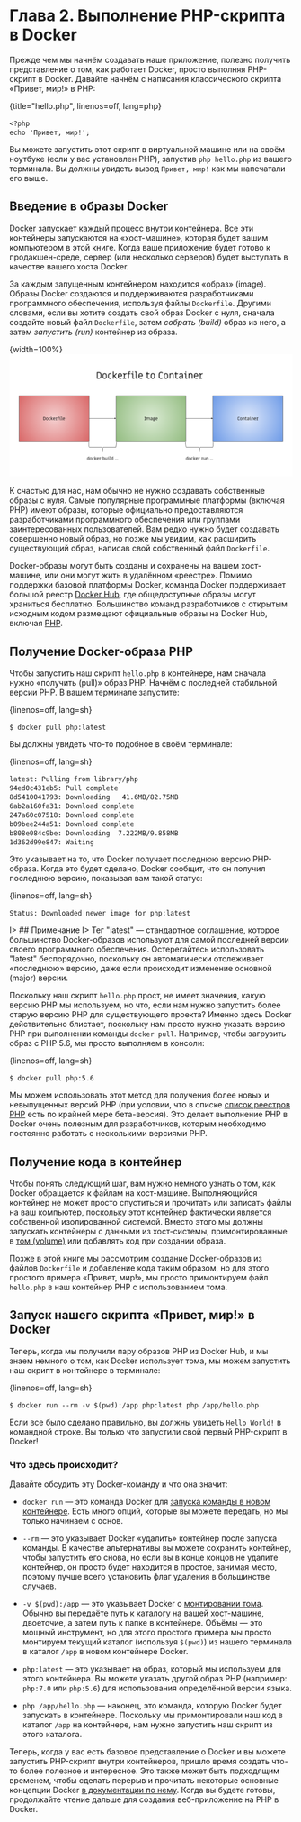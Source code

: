 # Глава 2. Выполнение PHP-скрипта в Docker

Прежде чем мы начнём создавать наше приложение, полезно получить представление о том, как работает Docker, просто выполняя PHP-скрипт в Docker. Давайте начнём с написания классического скрипта «Привет, мир!» в PHP:

{title="hello.php", linenos=off, lang=php}
~~~~~~~
<?php
echo 'Привет, мир!';
~~~~~~~

Вы можете запустить этот скрипт в виртуальной машине или на своём ноутбуке (если у вас установлен PHP), запустив `php hello.php` из вашего терминала. Вы должны увидеть вывод `Привет, мир!` как мы напечатали его выше.

## Введение в образы Docker

Docker запускает каждый процесс внутри контейнера. Все эти контейнеры запускаются на «хост-машине», которая будет вашим компьютером в этой книге. Когда ваше приложение будет готово к продакшен-среде, сервер (или несколько серверов) будет выступать в качестве вашего хоста Docker.

За каждым запущенным контейнером находится «образ» (image). Образы Docker создаются и поддерживаются разработчиками программного обеспечения, используя файлы `Dockerfile`. Другими словами, если вы хотите создать свой образ Docker с нуля, сначала создайте новый файл `Dockerfile`, затем *собрать (build)* образ из него, а затем *запустить (run)* контейнер из образа.

{width=100%}
![Диаграмма 2: файлы Dockerfile, образы, контейнеры](images/diagram2.png)

К счастью для нас, нам обычно не нужно создавать собственные образы с нуля. Самые популярные программные платформы (включая PHP) имеют образы, которые официально предоставляются разработчиками программного обеспечения или группами заинтересованных пользователей. Вам редко нужно будет создавать совершенно новый образ, но позже мы увидим, как расширить существующий образ, написав свой собственный файл `Dockerfile`.

Docker-образы могут быть созданы и сохранены на вашем хост-машине, или они могут жить в удалённом «реестре». Помимо поддержки базовой платформы Docker, команда Docker поддерживает большой реестр [Docker Hub](https://hub.docker.com/), где общедоступные образы могут храниться бесплатно. Большинство команд разработчиков с открытым исходным кодом размещают официальные образы на Docker Hub, включая [PHP](https://hub.docker.com/_/php/).

## Получение Docker-образа PHP

Чтобы запустить наш скрипт `hello.php` в контейнере, нам сначала нужно «получить (pull)» образ PHP. Начнём с последней стабильной версии PHP. В вашем терминале запустите:

{linenos=off, lang=sh}
~~~~~~~
$ docker pull php:latest
~~~~~~~

Вы должны увидеть что-то подобное в своём терминале:

{linenos=off, lang=sh}
~~~~~~~
latest: Pulling from library/php
94ed0c431eb5: Pull complete
8d5410041793: Downloading   41.6MB/82.75MB
6ab2a160fa31: Download complete
247a60c07518: Download complete
b09bee244a51: Download complete
b808e084c9be: Downloading  7.222MB/9.858MB
1d362d99e847: Waiting
~~~~~~~

Это указывает на то, что Docker получает последнюю версию PHP-образа. Когда это будет сделано, Docker сообщит, что он получил последнюю версию, показывая вам такой статус:

{linenos=off, lang=sh}
~~~~~~~
Status: Downloaded newer image for php:latest
~~~~~~~

I> ## Примечание
I> Тег "latest" — стандартное соглашение, которое большинство Docker-образов используют для самой последней версии своего программного обеспечения. Остерегайтесь использовать "latest" беспорядочно, поскольку он автоматически отслеживает «последнюю» версию, даже если происходит изменение основной (major) версии.

Поскольку наш скрипт `hello.php` прост, не имеет значения, какую версию PHP мы используем, но что, если нам нужно запустить более старую версию PHP для существующего проекта? Именно здесь Docker действительно блистает, поскольку нам просто нужно указать версию PHP при выполнении команды `docker pull`. Например, чтобы загрузить образ с PHP 5.6, мы просто выполняем в консоли:

{linenos=off, lang=sh}
~~~~~~~
$ docker pull php:5.6
~~~~~~~

Мы можем использовать этот метод для получения более новых и невыпущенных версий PHP (при условии, что в списке [список реестров PHP](https://hub.docker.com/_/php/) есть по крайней мере бета-версия). Это делает выполнение PHP в Docker очень полезным для разработчиков, которым необходимо постоянно работать с несколькими версиями PHP.

## Получение кода в контейнер

Чтобы понять следующий шаг, вам нужно немного узнать о том, как Docker обращается к файлам на хост-машине. Выполняющийся контейнер не может просто спуститься и прочитать или записать файлы на ваш компьютер, поскольку этот контейнер фактически является собственной изолированной системой. Вместо этого мы должны запускать контейнеры с данными из хост-системы, примонтированные в [том (volume)](https://docs.docker.com/engine/admin/volumes/volumes/) или добавлять код при создании образа.

Позже в этой книге мы рассмотрим создание Docker-образов из файлов `Dockerfile` и добавление кода таким образом, но для этого простого примера «Привет, мир!», мы просто примонтируем файл `hello.php` в наш контейнер PHP с использованием тома.

## Запуск нашего скрипта «Привет, мир!» в Docker

Теперь, когда мы получили пару образов PHP из Docker Hub, и мы знаем немного о том, как Docker использует тома, мы можем запустить наш скрипт в контейнере в терминале:

{linenos=off, lang=sh}
~~~~~~~
$ docker run --rm -v $(pwd):/app php:latest php /app/hello.php
~~~~~~~

Если все было сделано правильно, вы должны увидеть `Hello World!` в командной строке. Вы только что запустили свой первый PHP-скрипт в Docker!

### Что здесь происходит?

Давайте обсудить эту Docker-команду и что она значит:

* `docker run` — это команда Docker для [запуска команды в новом контейнере](https://docs.docker.com/engine/reference/run/). Есть много опций, которые вы можете передать, но мы только начинаем с основ.

* `--rm` — это указывает Docker «удалить» контейнер после запуска команды. В качестве альтернативы вы можете сохранить контейнер, чтобы запустить его снова, но если вы в конце концов не удалите контейнер, он просто будет находится в простое, занимая место, поэтому лучше всего установить флаг удаления в большинстве случаев.

* `-v $(pwd):/app` — это указывает Docker о [монтировании тома](https://docs.docker.com/engine/tutorials/dockervolumes/). Обычно вы передаёте путь к каталогу на вашей хост-машине, двоеточие, а затем путь к папке в контейнере. Объёмы — это мощный инструмент, но для этого простого примера мы просто монтируем текущий каталог (используя `$(pwd)`) из нашего терминала в каталог `/app` в новом контейнере Docker.

* `php:latest` — это указывает на образ, который мы используем для этого контейнера. Вы можете указать другой образ PHP (например: `php:7.0` или `php:5.6`) для использования определённой версии языка.

* `php /app/hello.php` — наконец, это команда, которую Docker будет запускать в контейнере. Поскольку мы примонтировали наш код в каталог `/app` на контейнере, нам нужно запустить наш скрипт из этого каталога.

Теперь, когда у вас есть базовое представление о Docker и вы можете запустить PHP-скрипт внутри контейнеров, пришло время создать что-то более полезное и интересное. Это также может быть подходящим временем, чтобы сделать перерыв и прочитать некоторые основные концепции Docker [в документации по нему](https://docs.docker.com/). Когда вы будете готовы, продолжайте чтение дальше для создания веб-приложение на PHP в Docker.